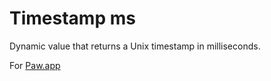 # Timestamp ms

Dynamic value that returns a Unix timestamp in milliseconds.

For [Paw.app](https://luckymarmot.com/paw)

